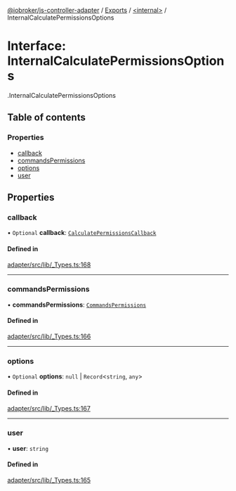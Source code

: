 [@iobroker/js-controller-adapter](../README.md) / [Exports](../modules.md) / [<internal\>](../modules/internal_.md) / InternalCalculatePermissionsOptions

# Interface: InternalCalculatePermissionsOptions

[<internal>](../modules/internal_.md).InternalCalculatePermissionsOptions

## Table of contents

### Properties

- [callback](internal_.InternalCalculatePermissionsOptions.md#callback)
- [commandsPermissions](internal_.InternalCalculatePermissionsOptions.md#commandspermissions)
- [options](internal_.InternalCalculatePermissionsOptions.md#options)
- [user](internal_.InternalCalculatePermissionsOptions.md#user)

## Properties

### callback

• `Optional` **callback**: [`CalculatePermissionsCallback`](../modules/internal_.md#calculatepermissionscallback)

#### Defined in

[adapter/src/lib/_Types.ts:168](https://github.com/ioBroker/ioBroker.js-controller/blob/6912de44/packages/adapter/src/lib/_Types.ts#L168)

___

### commandsPermissions

• **commandsPermissions**: [`CommandsPermissions`](../modules/internal_.md#commandspermissions)

#### Defined in

[adapter/src/lib/_Types.ts:166](https://github.com/ioBroker/ioBroker.js-controller/blob/6912de44/packages/adapter/src/lib/_Types.ts#L166)

___

### options

• `Optional` **options**: ``null`` \| `Record`<`string`, `any`\>

#### Defined in

[adapter/src/lib/_Types.ts:167](https://github.com/ioBroker/ioBroker.js-controller/blob/6912de44/packages/adapter/src/lib/_Types.ts#L167)

___

### user

• **user**: `string`

#### Defined in

[adapter/src/lib/_Types.ts:165](https://github.com/ioBroker/ioBroker.js-controller/blob/6912de44/packages/adapter/src/lib/_Types.ts#L165)

